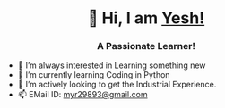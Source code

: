 <h1 align="center">👋 Hi, I am <a href="https://github.com/Yema94">Yesh!</a></h1>
<h3 align="center">A Passionate Learner!</h3>

- 👀 I’m always interested in Learning something new
- 🌱 I’m currently learning Coding in Python 
- 💞️ I’m actively looking to get the Industrial Experience. 
- 📫 EMail ID: myr29893@gmail.com

<!---
Yema94/Yema94 is a ✨ special ✨ repository because its `README.md` (this file) appears on your GitHub profile.
You can click the Preview link to take a look at your changes.
--->
